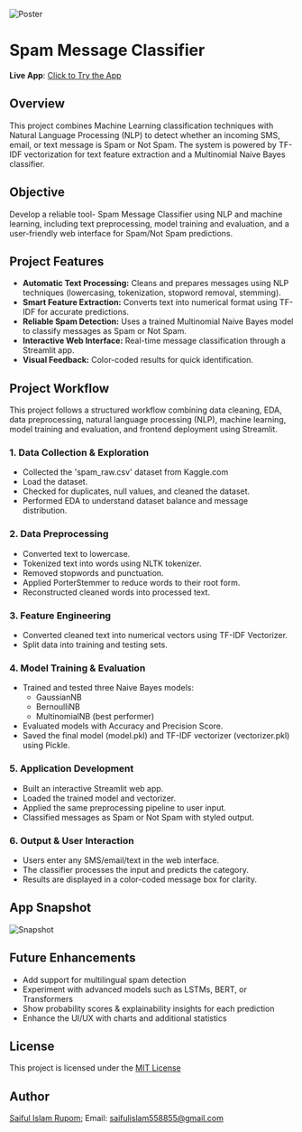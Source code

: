 ![Poster](images/banner.jpg)
# Spam Message Classifier
**Live App**: [Click to Try the App](https://saiful-islam-rupom-spam-message-classifier.streamlit.app/)

## Overview
This project combines Machine Learning classification techniques with Natural Language Processing (NLP) to detect whether an incoming SMS, email, or text message is Spam or Not Spam. The system is powered by TF-IDF vectorization for text feature extraction and a Multinomial Naive Bayes classifier.

## Objective
Develop a reliable tool- Spam Message Classifier using NLP and machine learning, including text preprocessing, model training and evaluation, and a user-friendly web interface for Spam/Not Spam predictions.

## Project Features
- **Automatic Text Processing:** Cleans and prepares messages using NLP techniques (lowercasing, tokenization, stopword removal, stemming).
- **Smart Feature Extraction:** Converts text into numerical format using TF-IDF for accurate predictions.
- **Reliable Spam Detection:** Uses a trained Multinomial Naive Bayes model to classify messages as Spam or Not Spam.
- **Interactive Web Interface:** Real-time message classification through a Streamlit app.
- **Visual Feedback:** Color-coded results for quick identification.

## Project Workflow
This project follows a structured workflow combining data cleaning, EDA, data preprocessing, natural language processing (NLP), machine learning, model training and evaluation, and frontend deployment using Streamlit.

### 1. Data Collection & Exploration
- Collected the 'spam_raw.csv' dataset from Kaggle.com
- Load the dataset.
- Checked for duplicates, null values, and cleaned the dataset.
- Performed EDA to understand dataset balance and message distribution.

### 2. Data Preprocessing
- Converted text to lowercase.
- Tokenized text into words using NLTK tokenizer.
- Removed stopwords and punctuation.
- Applied PorterStemmer to reduce words to their root form.
- Reconstructed cleaned words into processed text.

### 3. Feature Engineering
- Converted cleaned text into numerical vectors using TF-IDF Vectorizer.
- Split data into training and testing sets.

### 4. Model Training & Evaluation
- Trained and tested three Naive Bayes models:
  - GaussianNB
  - BernoulliNB
  - MultinomialNB (best performer)
- Evaluated models with Accuracy and Precision Score.
- Saved the final model (model.pkl) and TF-IDF vectorizer (vectorizer.pkl) using Pickle.

### 5. Application Development
- Built an interactive Streamlit web app.
- Loaded the trained model and vectorizer.
- Applied the same preprocessing pipeline to user input.
- Classified messages as Spam or Not Spam with styled output.

### 6. Output & User Interaction
- Users enter any SMS/email/text in the web interface.
- The classifier processes the input and predicts the category.
- Results are displayed in a color-coded message box for clarity.

## App Snapshot
![Snapshot](images/snapshot.jpg)

## Future Enhancements
- Add support for multilingual spam detection
- Experiment with advanced models such as LSTMs, BERT, or Transformers
- Show probability scores & explainability insights for each prediction
- Enhance the UI/UX with charts and additional statistics

## License
This project is licensed under the [MIT License](LICENSE)

## Author
[Saiful Islam Rupom](https://www.linkedin.com/in/saiful-islam-rupom/); Email: saifulislam558855@gmail.com
